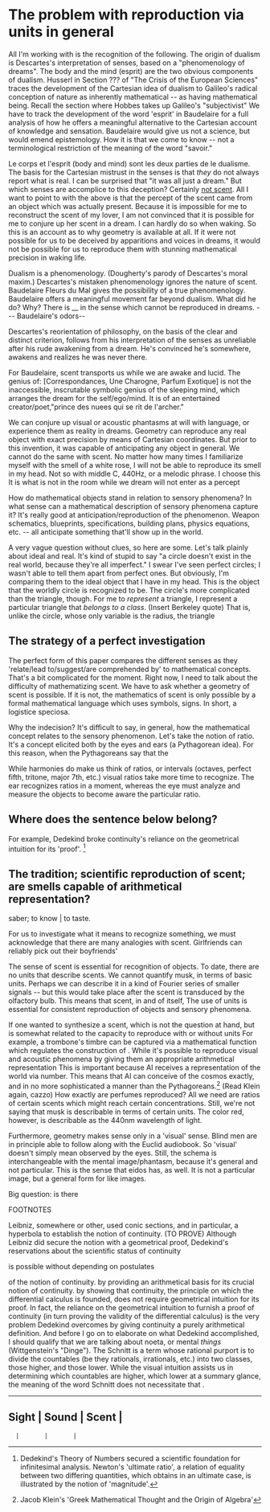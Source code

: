 # The problem with reproduction via units in general

All I'm working with is the recognition of the following.
The origin of dualism is Descartes's interpretation of senses, based on a "phenomenology of dreams".
The body and the mind (esprit) are the two obvious components of dualism.
Husserl in Section ??? of "The Crisis of the European Sciences" traces the development of the Cartesian idea of dualism to Galileo's radical conception of nature as inherently mathematical -- as having mathematical being.
Recall the section where Hobbes takes up Galileo's "subjectivist" 
We have to track the development of the word 'esprit' in Baudelaire for a full analysis of how he offers a meaningful alternative to the Cartesian account of knowledge and sensation.
Baudelaire would give us not a science, but would emend epistemology.
How it is that we come to know -- not a terminological restriction of the meaning of the word "savoir."

Le corps et l'esprit (body and mind) sont les deux parties de le dualisme.
The basis for the Cartesian mistrust in the senses is that *they* do not always report what is real. 
I can be surprised that "it was all just a dream."
But which senses are accomplice to this deception?
Certainly [not scent](https://www.youtube.com/watch?v=Mwz8JprPeMc&t=3280s).
All I want to point to with the above is that the percept of the scent came from an object which was actually present. 
Because it is impossible for me to reconstruct the scent of my lover, I am not convinced that it is possible for me to conjure up her scent in a dream. I can hardly do so when waking.
So this is an account as to why geometry is available at all.
If it were not possible for us to be deceived by apparitions and voices in dreams, it would not be possible for us to reproduce them with stunning mathematical precision in waking life.

Dualism is a phenomenology.
(Dougherty's parody of Descartes's moral maxim.)
Descartes's mistaken phenomenology ignores the nature of scent.
Baudelaire Fleurs du Mal gives the possibility of a true phenomenology.
Baudelaire offers a meaningful movement far beyond dualism.
What did he do?
Why? There is __ in the sense which cannot be reproduced in dreams.
--- Baudelaire's odors--


Descartes's reorientation of philosophy, on the basis of the clear and distinct criterion, follows from his interpretation of the senses as unreliable after his rude awakening from a dream.
He's convinced he's somewhere, awakens and realizes he was never there.

For Baudelaire, scent transports us while we are awake and lucid.
The genius of:
[Correspondances, Une Charogne, Parfum Exotique]
is not the inaccessible, inscrutable symbolic genius of the sleeping mind, which arranges the dream for the self/ego/mind.
It is of an entertained creator/poet,"prince des nuees qui se rit de l'archer."


We can conjure up visual or acoustic phantasms at will with language, or experience them as reality in dreams. 
Geometry can reproduce any real object with exact precision by means of Cartesian coordinates. 
But prior to this invention, it was capable of anticipating any object in general.
We cannot do the same with scent.
No matter how many times I familiarize myself with the smell of a white rose, I will not be able to reproduce its smell in my head.
Not so with middle C, 440Hz, or a melodic phrase.
I choose this 
It is what is not in the room while we dream will not enter as a percept 



How do mathematical objects stand in relation to sensory phenomena?
In what sense can a mathematical description of sensory phenomena capture it?
It's really good at anticipation/reproduction of the phenomenon.
Weapon schematics, blueprints, specifications, building plans, physics equations, etc. -- all anticipate something that'll show up in the world.


A very vague question without clues, so here are some.
Let's talk plainly about ideal and real.
It's kind of stupid to say "a circle doesn't exist in the real world, because they're all imperfect."
I swear I've seen perfect circles; I wasn't able to tell them apart from perfect ones.
But obviously, I'm comparing them to the ideal object that I have in my head.
This is the object that the worldly circle is recognized to be.
The circle's more complicated than the triangle, though.
For me to *represent* a triangle, I represent a particular triangle that *belongs to a class*. (Insert Berkeley quote)
That is, unlike the circle, whose only variable is the radius, the triangle 

## The strategy of a perfect investigation

The perfect form of this paper compares the different senses as they 'relate/lead to/suggest/are comprehended by' to mathematical concepts. 
That's a bit complicated for the moment.
Right now, I need to talk about the difficulty of mathematizing scent.
We have to ask whether a geometry of scent is possible.
If it is not, the mathematics of scent is only possible by a formal mathematical language which uses symbols, signs.
In short, a logistice speciosa.


Why the indecision? It's difficult to say, in general, how the mathematical concept relates to the sensory phenomenon.
Let's take the notion of ratio.
It's a concept elicited both by the eyes and ears (a Pythagorean idea).
For this reason, when the Pythagoreans say that the 

While harmonies do make us think of ratios, or intervals (octaves, perfect fifth, tritone, major 7th, etc.) visual ratios take more time to recognize.
The ear recognizes ratios in a moment, whereas the eye must analyze and measure the objects to become aware the particular ratio.




## Where does the sentence below belong?
For example, Dedekind broke continuity's reliance on the geometrical intuition for its 'proof'. [^1]


## The tradition; scientific reproduction of scent; are smells capable of arithmetical representation?

saber; to know | to taste.

For us to investigate what it means to recognize something, we must acknowledge that there are many analogies with scent.
Girlfriends can reliably pick out their boyfriends' 


The sense of scent is essential for recognition of objects.
To date, there are no units that describe scents.
We cannot quantify musk, in terms of basic units.
Perhaps we can describe it in a kind of Fourier series of smaller signals -- but this would take place after the scent is transduced by the olfactory bulb.
This means that scent, in and of itself,
The use of units is essential for consistent reproduction of objects and sensory phenomena.

If one wanted to synthesize a scent, which is not the question at hand, but is somewhat related to the capacity to reproduce with or without units
For example, a trombone's timbre can be captured via a mathematical function which regulates the construction of .
While it's possible to reproduce visual and acoustic phenomena by giving them an appropriate arithmetical representation
This is important because AI receives a representation of the world via number.
This means that AI can conceive of the cosmos exactly, and in no more sophisticated a manner than the Pythagoreans.[^2] (Read Klein again, cazzo)
How exactly are perfumes reproduced?
All we need are ratios of certain scents which might reach certain concentrations.
Still, we're not saying that musk is describable in terms of certain units.
The color red, however, is describable as the 440nm wavelength of light.



Furthermore, geometry makes sense only in a 'visual' sense.
Blind men are in principle able to follow along with the Euclid audiobook.
So 'visual' doesn't simply mean observed by the eyes.
Still, the schema is interchangeable with the mental image/phantasm, because it's general and not particular.
This is the sense that eidos has, as well. It is not a particular image, but a general form for like images.

Big question: is there 







FOOTNOTES
[^1]: Dedekind's Theory of Numbers secured a scientific foundation for infinitesimal analysis. Newton's 'ultimate ratio', a relation of equality between two differing quantities, which obtains in an ultimate case, is illustrated by the notion of 'magnitude'. 

Leibniz, somewhere or other, used conic sections, and in particular, a hyperbola to establish the notion of continuity. (TO PROVE) Although Leibniz did secure the notion with a geometrical proof, Dedekind's reservations about the scientific status of continuity 

is possible without depending on postulates

of the notion of continuity. by providing an arithmetical basis for its crucial notion of continuity. by showing that continuity, the principle on which the differential calculus is founded, does not require geometrical intuition for its proof. In fact, the reliance on the geometrical intuition to furnish a proof of continuity (in turn proving the validity of the differential calculus) is the very problem Dedekind overcomes by giving continuity a purely arithmetical definition. And before I go on to elaborate on what Dedekind accomplished, I should qualify that we are talking about noeta, or mental *things* (Wittgenstein's "Dinge").
The Schnitt is a term whose rational purport is to divide the countables (be they rationals, irrationals, etc.) into two classes, those higher, and those lower. While the visual intuition assists us in determining which countables are higher, which lower at a summary glance, the meaning of the word Schnitt does not necessitate that .

-------------------------------------------------------------------------------------------------------------------------------------------------

[^2]: Jacob Klein's 'Greek Mathematical Thought and the Origin of Algebra'

Sight | Sound | Scent |
-----------------------
      |       |       | 

